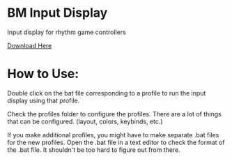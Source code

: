 # BM Input Display
Input display for rhythm game controllers

[Download Here](https://ci.appveyor.com/project/wcko87/bm-input-display/build/artifacts)

# How to Use:

Double click on the bat file corresponding to a profile to run the input display using that profile.

Check the profiles folder to configure the profiles. There are a lot of things that can be configured. (layout, colors, keybinds, etc.)

If you make additional profiles, you might have to make separate .bat files for the new profiles. Open the .bat file in a text editor to check the format of the .bat file. It shouldn't be too hard to figure out from there.
